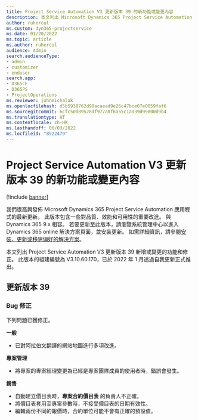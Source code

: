 ```yaml
---
title: Project Service Automation V3 更新版本 39 的新功能或變更內容
description: 本文列出 Microsoft Dynamics 365 Project Service Automation V3 更新版本 39 中提供的功能和修正。
author: ruhercul
ms.custom: dyn365-projectservice
ms.date: 01/20/2022
ms.topic: article
ms.author: ruhercul
audience: Admin
search.audienceType:
- admin
- customizer
- enduser
search.app:
- D365CE
- D365PS
- ProjectOperations
ms.reviewer: johnmichalak
ms.openlocfilehash: d5b5938762d98acaead9e26c47bce07e0059faf6
ms.sourcegitcommit: 6cfc50d89528df977a8f6a55c1ad39d99800d9b4
ms.translationtype: HT
ms.contentlocale: zh-HK
ms.lasthandoff: 06/03/2022
ms.locfileid: "8922479"
---
```

# <a name="whats-new-or-changed-in-project-service-automation-update-release-39-v3"></a>Project Service Automation V3 更新版本 39 的新功能或變更內容

[!include [banner](../includes/psa-now-project-operations.md)]

我們很高興發佈 Microsoft Dynamics 365 Project Service Automation 應用程式的最新更新。 此版本包含一些對品質、效能和可用性的重要改進。 與 Dynamics 365 9.x 相容。 若要更新至此版本，請瀏覽系統管理中心以進入 Dynamics 365 online 解決方案頁面，並安裝更新。 如需詳細資訊，請參閱[安裝、更新或移除偏好的解決方案](/power-platform/admin/install-remove-preferred-solution)。

本文列出 Project Service Automation V3 更新版本 39 新增或變更的功能和修正。 此版本的組建編號為 V3.10.60.170，已於 2022 年 1 月透過自我更新正式推出。

## <a name="update-release-39"></a>更新版本 39

### <a name="bug-fixes"></a>Bug 修正

下列問題已獲修正。

**一般**

- 已對阿拉伯文翻譯的網站地圖進行多項改進。

**專案管理**

- 將專案的專案經理變更為已經是專案團隊成員的使用者時，錯誤會發生。

**銷售**

- 自動建立價目表時，**專案合約價目表** 的負責人不正確。 
- 將價目表套用至專案參數時，不接受價目表的日期有效性。
- 編輯兩份不同的報價時，合約單位可能不會有正確的預設值。
